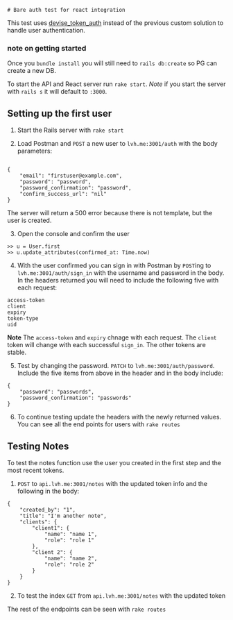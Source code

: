 	# Bare auth test for react integration

This test uses [devise_token_auth](https://github.com/lynndylanhurley/devise_token_auth) instead of the previous custom solution to handle user authentication.

### note on getting started
Once you `bundle install` you will still need to `rails db:create` so PG can create a new DB.

To start the API and React server run `rake start`. *Note* if you start the server with `rails s` it will default to `:3000`.

## Setting up the first user
1. Start the Rails server with `rake start`

2. Load Postman and `POST` a new user to `lvh.me:3001/auth` with the body parameters:

```

{
	"email": "firstuser@example.com",
	"password": "password",
	"password_confirmation": "password",
	"confirm_success_url": "nil"
}
```

The server will return a 500 error because there is not template, but the user is created.

3. Open the console and confirm the user

```
>> u = User.first
>> u.update_attributes(confirmed_at: Time.now)
```

4. With the user confirmed you can sign in with Postman by `POST`ing to `lvh.me:3001/auth/sign_in` with the username and password in the body. In the headers returned you will need to include the following five with each request:

```
access-token
client
expiry
token-type
uid
```

**Note** The `access-token` and `expiry` chnage with each request. The `client` token will change with each successful `sign_in`. The other tokens are stable.

5. Test by changing the password. `PATCH` to `lvh.me:3001/auth/password`. Include the five items from above in the header and in the body include:

```
{
	"password": "passwords",
	"password_confirmation": "passwords"
}
```

6. To continue testing update the headers with the newly returned values. You can see all the end points for users with `rake routes`

## Testing Notes
To test the notes function use the user you created in the first step and the most recent tokens.
1. `POST` to `api.lvh.me:3001/notes` with the updated token info and the following in the body:

```
{
    "created_by": "1",
    "title": "I'm another note",
    "clients": {
        "client1": {
            "name": "name 1",
            "role": "role 1"
        },
        "client 2": {
            "name": "name 2",
            "role": "role 2"
        }
    }
}
```

2. To test the index `GET` from `api.lvh.me:3001/notes` with the updated token

The rest of the endpoints can be seen with `rake routes`